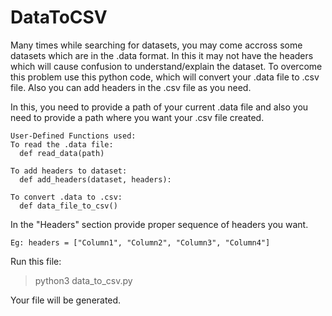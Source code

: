 # DataToCSV

Many times while searching for datasets, you may come accross some datasets which are in the .data format.
In this it may not have the headers which will cause confusion to understand/explain the dataset.
To overcome this problem use this python code, which will convert your .data file to .csv file.
Also you can add headers in the .csv file as you need.

In this, you need to provide a path of your current .data file and also you need to provide a path where you want your .csv file created.
```
User-Defined Functions used:
To read the .data file:
  def read_data(path)

To add headers to dataset:
  def add_headers(dataset, headers):

To convert .data to .csv:
  def data_file_to_csv()
```

In the "Headers" section provide proper sequence of headers you want.
``` 
Eg: headers = ["Column1", "Column2", "Column3", "Column4"]
```

Run this file:

> python3 data_to_csv.py
        
Your file will be generated.
